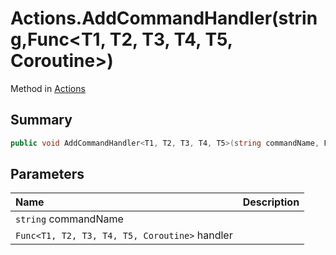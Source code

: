 # Actions.AddCommandHandler(string,Func<T1, T2, T3, T4, T5, Coroutine>)

Method in [Actions](/docs/api/csharp/yarn.unity.actions.md)

## Summary



```csharp
public void AddCommandHandler<T1, T2, T3, T4, T5>(string commandName, Func<T1, T2, T3, T4, T5, Coroutine> handler);
```

## Parameters

|Name|Description|
|:---|:---|
|`string` commandName||
|`Func<T1, T2, T3, T4, T5, Coroutine>` handler||

